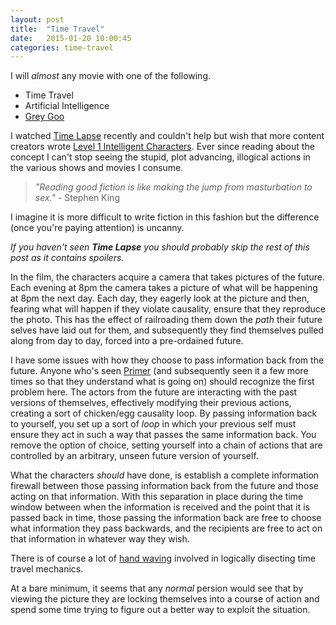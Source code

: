 ```yaml
---
layout: post
title:  "Time Travel"
date:   2015-01-20 10:00:45
categories: time-travel
---
```


I will *almost* any movie with one of the following.

- Time Travel
- Artificial Intelligence
- [Grey Goo][grey-goo]

I watched [Time Lapse][time-lapse] recently and couldn't help but wish that more content creators wrote [Level 1 Intelligent Characters][level-1-intelligent-characters].  Ever since reading about the concept I can't stop seeing the stupid, plot advancing, illogical actions in the various shows and movies I consume.

> *"Reading good fiction is like making the jump from masturbation to sex."* - Stephen King

I imagine it is more difficult to write fiction in this fashion but the
difference (once you're paying attention) is uncanny.

*If you haven't seen **Time Lapse** you should probably skip the rest of this
post as it contains spoilers.*

In the film, the characters acquire a camera that takes pictures of the future.
Each evening at 8pm the camera takes a picture of what will be happening at 8pm
the next day.  Each day, they eagerly look at the picture and then, fearing
what will happen if they violate causality, ensure that they reproduce the
photo.  This has the effect of railroading them down the *path* their future
selves have laid out for them, and subsequently they find themselves pulled
along from day to day, forced into a pre-ordained future.

I have some issues with how they choose to pass information back from the
future.  Anyone who's seen [Primer][primer] (and subsequently seen it a few
more times so that they understand what is going on) should recognize the first
problem here.  The actors from the future are interacting with the past
versions of themselves, effectively modifying their previous actions, creating
a sort of chicken/egg causality loop.  By passing information back to yourself,
you set up a sort of *loop* in which your previous self must ensure they act in
such a way that passes the same information back.  You remove the option of
choice, setting yourself into a chain of actions that are controlled by an
arbitrary, unseen future version of yourself.

What the characters *should* have done, is establish a complete information
firewall between those passing information back from the future and those
acting on that information.  With this separation in place during the time
window between when the information is received and the point that it is passed
back in time, those passing the information back are free to choose what
information they pass backwards, and the recipients are free to act on that
information in whatever way they wish.

There is of course a lot of [hand waving][hand-waving] involved in logically
disecting time travel mechanics.

At a bare minimum, it seems that any *normal* persion would see that by viewing
the picture they are locking themselves into a course of action and spend some
time trying to figure out a better way to exploit the situation.


[grey-goo]:    http://en.wikipedia.org/wiki/Grey_goo
[time-lapse]:  http://www.imdb.com/title/tt2669336/
[level-1-intelligent-characters]: http://yudkowsky.tumblr.com/writing/level1intelligent
[primer]: http://www.imdb.com/title/tt0390384/
[hand-waving]: http://en.wikipedia.org/wiki/Handwaving
